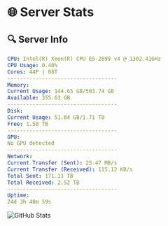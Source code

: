 # 🌐 Server Stats
## 🔍 Server Info
```yaml
CPU: Intel(R) Xeon(R) CPU E5-2699 v4 @ 1302.41GHz
CPU Usage: 0.40%
Cores: 44P | 88T
-----------------------------------
Memory:
Current Usage: 144.65 GB/503.74 GB
Available: 355.63 GB
-----------------------------------
Disk:
Current Usage: 51.04 GB/1.71 TB
Free: 1.58 TB
-----------------------------------
GPU:
No GPU detected
-----------------------------------
Network:
Current Transfer (Sent): 25.47 MB/s
Current Transfer (Received): 115.12 KB/s
Total Sent: 171.11 TB
Total Received: 2.52 TB
-----------------------------------
Uptime:
24d 3h 40m 59s
```
![GitHub Stats](https://img.shields.io/badge/Updated-2025-03-04_02:24:17-blue)